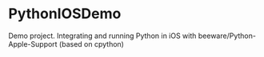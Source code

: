# PythonIOSDemo
Demo project. Integrating and running Python in iOS with beeware/Python-Apple-Support (based on cpython)
